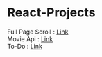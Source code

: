 # React-Projects

Full Page Scroll  : <a href="https://fullpages.netlify.app/" target="_blank">Link</a>
<br>
Movie Api  : <a href="https://movieapi001.netlify.app/" target="_blank">Link</a>
<br>
To-Do  : <a href="https://to-do-app-007.netlify.app/" target="_blank">Link</a>
